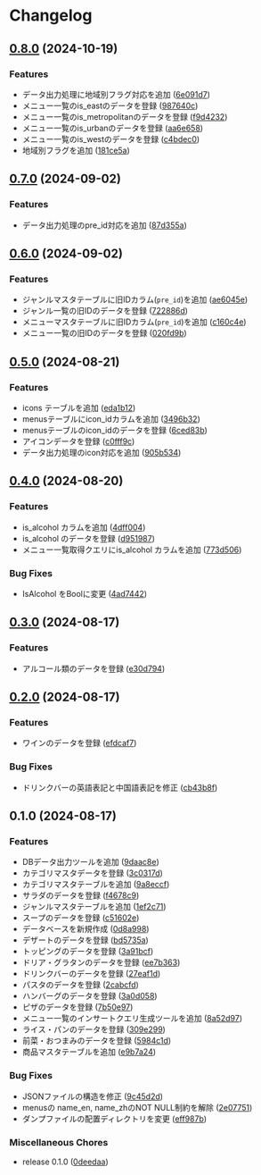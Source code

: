 # Changelog

## [0.8.0](https://github.com/ryohidaka/saizeriya-menus/compare/v0.7.0...v0.8.0) (2024-10-19)


### Features

* データ出力処理に地域別フラグ対応を追加 ([6e091d7](https://github.com/ryohidaka/saizeriya-menus/commit/6e091d721cc0dae1f1517c68537c97cca1eb372e))
* メニュー一覧のis_eastのデータを登録 ([987640c](https://github.com/ryohidaka/saizeriya-menus/commit/987640cbfd2f7ca2f3c8af377a502d8b8cb712b9))
* メニュー一覧のis_metropolitanのデータを登録 ([f9d4232](https://github.com/ryohidaka/saizeriya-menus/commit/f9d4232a976bad44d4ba628842e155af35927d98))
* メニュー一覧のis_urbanのデータを登録 ([aa6e658](https://github.com/ryohidaka/saizeriya-menus/commit/aa6e658670a5453bd9322c9c68a9dfe3a146e307))
* メニュー一覧のis_westのデータを登録 ([c4bdec0](https://github.com/ryohidaka/saizeriya-menus/commit/c4bdec081a2a6a94eb174837b9ed1b4c65aa77dc))
* 地域別フラグを追加 ([181ce5a](https://github.com/ryohidaka/saizeriya-menus/commit/181ce5ae6e915bef78ef8b48ab9c3f5b24bdfa3a))

## [0.7.0](https://github.com/ryohidaka/saizeriya-menus/compare/v0.6.0...v0.7.0) (2024-09-02)


### Features

* データ出力処理のpre_id対応を追加 ([87d355a](https://github.com/ryohidaka/saizeriya-menus/commit/87d355af36c9dd47e3a996d4e8c3a0a55017c9ca))

## [0.6.0](https://github.com/ryohidaka/saizeriya-menus/compare/v0.5.0...v0.6.0) (2024-09-02)


### Features

* ジャンルマスタテーブルに旧IDカラム(`pre_id`)を追加 ([ae6045e](https://github.com/ryohidaka/saizeriya-menus/commit/ae6045ec0989b3dad663990c622d029065172f0f))
* ジャンル一覧の旧IDのデータを登録 ([722886d](https://github.com/ryohidaka/saizeriya-menus/commit/722886d10fc31e80118d7c7baa8507f649827d62))
* メニューマスタテーブルに旧IDカラム(`pre_id`)を追加 ([c160c4e](https://github.com/ryohidaka/saizeriya-menus/commit/c160c4eef88900996e195f651377dc195950e476))
* メニュー一覧の旧IDのデータを登録 ([020fd9b](https://github.com/ryohidaka/saizeriya-menus/commit/020fd9b93e9333add0b298503290d946054169ad))

## [0.5.0](https://github.com/ryohidaka/saizeriya-menus/compare/v0.4.0...v0.5.0) (2024-08-21)


### Features

* icons テーブルを追加 ([eda1b12](https://github.com/ryohidaka/saizeriya-menus/commit/eda1b12e7a2d2163db2b82bd6f319162bd73e184))
* menusテーブルにicon_idカラムを追加 ([3496b32](https://github.com/ryohidaka/saizeriya-menus/commit/3496b32cb82a85a083dfbeca4eb1f2908a32edfb))
* menusテーブルのicon_idのデータを登録 ([6ced83b](https://github.com/ryohidaka/saizeriya-menus/commit/6ced83b2424f49eb8c23aedd8f1addd8982b72da))
* アイコンデータを登録 ([c0fff9c](https://github.com/ryohidaka/saizeriya-menus/commit/c0fff9c2b62e232b3cb6819afe07134a07baf52c))
* データ出力処理のicon対応を追加 ([905b534](https://github.com/ryohidaka/saizeriya-menus/commit/905b534bf8927b8864374726854f2c0f8a1f29e7))

## [0.4.0](https://github.com/ryohidaka/saizeriya-menus/compare/v0.3.0...v0.4.0) (2024-08-20)


### Features

* is_alcohol カラムを追加 ([4dff004](https://github.com/ryohidaka/saizeriya-menus/commit/4dff004c85d912860fb36e36a2d57c42ce075c07))
* is_alcohol のデータを登録 ([d951987](https://github.com/ryohidaka/saizeriya-menus/commit/d9519878b7df93c8c23a1c5432158905c408676e))
* メニュー一覧取得クエリにis_alcohol カラムを追加 ([773d506](https://github.com/ryohidaka/saizeriya-menus/commit/773d50677f87500b2d53ec0b26f99e97c2633593))


### Bug Fixes

* IsAlcohol をBoolに変更 ([4ad7442](https://github.com/ryohidaka/saizeriya-menus/commit/4ad744290cd74cf607389e4983cca512238c5892))

## [0.3.0](https://github.com/ryohidaka/saizeriya-menus/compare/v0.2.0...v0.3.0) (2024-08-17)


### Features

* アルコール類のデータを登録 ([e30d794](https://github.com/ryohidaka/saizeriya-menus/commit/e30d7949193fa61a0240b36fb796235e7ef6fd58))

## [0.2.0](https://github.com/ryohidaka/saizeriya-menus/compare/v0.1.0...v0.2.0) (2024-08-17)


### Features

* ワインのデータを登録 ([efdcaf7](https://github.com/ryohidaka/saizeriya-menus/commit/efdcaf769e3f304d4adafa345252254855da5fb1))


### Bug Fixes

* ドリンクバーの英語表記と中国語表記を修正 ([cb43b8f](https://github.com/ryohidaka/saizeriya-menus/commit/cb43b8f8dde53e7595d2d17c75b7cc2f2eb6bc96))

## 0.1.0 (2024-08-17)


### Features

* DBデータ出力ツールを追加 ([9daac8e](https://github.com/ryohidaka/saizeriya-menus/commit/9daac8e428fbf2d92b230add6e9845f2fa7dc9ff))
* カテゴリマスタデータを登録 ([3c0317d](https://github.com/ryohidaka/saizeriya-menus/commit/3c0317d4d5dc3d63b4c8b1b5ba1deac651fcfbbc))
* カテゴリマスタテーブルを追加 ([9a8eccf](https://github.com/ryohidaka/saizeriya-menus/commit/9a8eccf305f6554f6615d668ee2d63ca71d13b4f))
* サラダのデータを登録 ([f4678c9](https://github.com/ryohidaka/saizeriya-menus/commit/f4678c99531a25d790077290fcba439b4ca987f7))
* ジャンルマスタテーブルを追加 ([1ef2c71](https://github.com/ryohidaka/saizeriya-menus/commit/1ef2c71e96f8fd2bc431b2537e4d199add3c22ad))
* スープのデータを登録 ([c51602e](https://github.com/ryohidaka/saizeriya-menus/commit/c51602e9303050f8fbd4f257a1e5fe838ef46ae2))
* データベースを新規作成 ([0d8a998](https://github.com/ryohidaka/saizeriya-menus/commit/0d8a998c31bc7b2a4d78f1f4d155f7b1ef293ffc))
* デザートのデータを登録 ([bd5735a](https://github.com/ryohidaka/saizeriya-menus/commit/bd5735a8d6dc0e1a825f6be00544110d3212eb95))
* トッピングのデータを登録 ([3a91bcf](https://github.com/ryohidaka/saizeriya-menus/commit/3a91bcf23fdae123f032823bd502ab1c494922d8))
* ドリア・グラタンのデータを登録 ([ee7b363](https://github.com/ryohidaka/saizeriya-menus/commit/ee7b363b761aded6ead4e416e006285076f47c62))
* ドリンクバーのデータを登録 ([27eaf1d](https://github.com/ryohidaka/saizeriya-menus/commit/27eaf1dc434c93f8c062bc0f45dfee669f37da10))
* パスタのデータを登録 ([2cabcfd](https://github.com/ryohidaka/saizeriya-menus/commit/2cabcfd982fa0e7b9fe88128bb59d4a7f0bcab08))
* ハンバーグのデータを登録 ([3a0d058](https://github.com/ryohidaka/saizeriya-menus/commit/3a0d058447c3897c5cedaff49424eb71fc93b7c5))
* ピザのデータを登録 ([7b50e97](https://github.com/ryohidaka/saizeriya-menus/commit/7b50e97d815a6beb952c5f916e86a00c61bf542b))
* メニュー一覧のインサートクエリ生成ツールを追加 ([8a52d97](https://github.com/ryohidaka/saizeriya-menus/commit/8a52d9710f1f4ffeecf8224612f5d648f4a83fcb))
* ライス・パンのデータを登録 ([309e299](https://github.com/ryohidaka/saizeriya-menus/commit/309e2993c1ab05526178ad0bc5b81434c80c9fba))
* 前菜・おつまみのデータを登録 ([5984c1d](https://github.com/ryohidaka/saizeriya-menus/commit/5984c1d7bf60cc8579f8e2d229f95bcc8098e21d))
* 商品マスタテーブルを追加 ([e9b7a24](https://github.com/ryohidaka/saizeriya-menus/commit/e9b7a24fb5c3efcaede2d4ec203d2187b1f436ae))


### Bug Fixes

* JSONファイルの構造を修正 ([9c45d2d](https://github.com/ryohidaka/saizeriya-menus/commit/9c45d2d226dbcad3912c470868fd4fb9ddcd0251))
* menusの name_en, name_zhのNOT NULL制約を解除 ([2e07751](https://github.com/ryohidaka/saizeriya-menus/commit/2e077516227c9e98945085f7a31eb07b5f6e85ba))
* ダンプファイルの配置ディレクトリを変更 ([eff987b](https://github.com/ryohidaka/saizeriya-menus/commit/eff987b2e9d22a0c4a4a4590ba5c99682783e59c))


### Miscellaneous Chores

* release 0.1.0 ([0deedaa](https://github.com/ryohidaka/saizeriya-menus/commit/0deedaa5b43587506421504515fe748b7edbd219))
